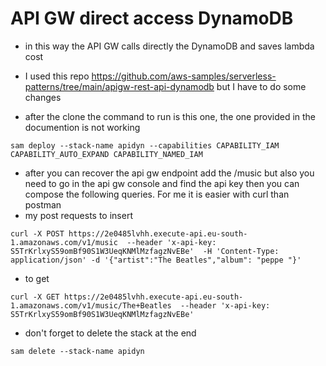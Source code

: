 # API GW direct access DynamoDB 

* in this way the API GW calls directly the DynamoDB and saves lambda cost

* I used this repo https://github.com/aws-samples/serverless-patterns/tree/main/apigw-rest-api-dynamodb but I have to do some changes

* after the clone the command to run is this one, the one provided in the documention is not working
```
sam deploy --stack-name apidyn --capabilities CAPABILITY_IAM CAPABILITY_AUTO_EXPAND CAPABILITY_NAMED_IAM
```
* after you can recover the api gw endpoint add the /music but also you need to go in the api gw console and find the api key then you can compose the following queries. For me it is easier with curl than postman
* my post requests to insert 
```
curl -X POST https://2e0485lvhh.execute-api.eu-south-1.amazonaws.com/v1/music  --header 'x-api-key: S5TrKrlxyS59omBf90S1W3UeqKNMlMzfagzNvEBe'  -H 'Content-Type: application/json' -d '{"artist":"The Beatles","album": "peppe "}'
```
* to get 
```
curl -X GET https://2e0485lvhh.execute-api.eu-south-1.amazonaws.com/v1/music/The+Beatles  --header 'x-api-key: S5TrKrlxyS59omBf90S1W3UeqKNMlMzfagzNvEBe'
```
* don't forget to delete the stack at the end
```
sam delete --stack-name apidyn
```